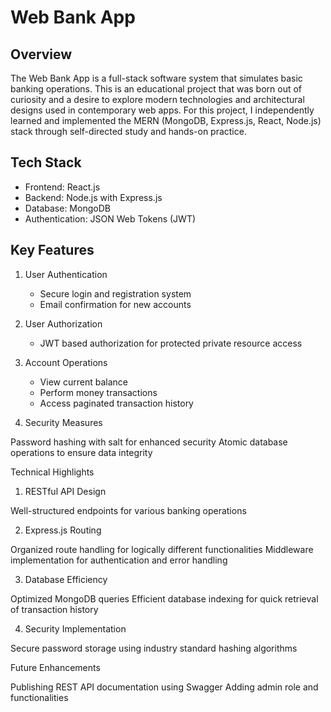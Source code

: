 # Web Bank App 

## Overview
The Web Bank App is a full-stack software system that simulates basic banking operations. This is an educational project that was born out of curiosity and a desire to explore modern technologies and architectural designs used in contemporary web apps. For this project, I independently learned and implemented the MERN (MongoDB, Express.js, React, Node.js) stack through self-directed study and hands-on practice.  

## Tech Stack

 - Frontend: React.js
 - Backend: Node.js with Express.js
 - Database: MongoDB
 - Authentication: JSON Web Tokens (JWT)

## Key Features
1. User Authentication
    - Secure login and registration system
    - Email confirmation for new accounts
      
2. User Authorization
     - JWT based authorization for protected private resource access
       
3. Account Operations
   -  View current balance
   -  Perform money transactions
   -  Access paginated transaction history
     



4. Security Measures

Password hashing with salt for enhanced security
Atomic database operations to ensure data integrity

Technical Highlights
1. RESTful API Design

Well-structured endpoints for various banking operations

2. Express.js Routing

Organized route handling for logically different functionalities
Middleware implementation for authentication and error handling

3. Database Efficiency

Optimized MongoDB queries
Efficient database indexing for quick retrieval of transaction history

4. Security Implementation

Secure password storage using industry standard hashing algorithms

Future Enhancements

Publishing REST API documentation using Swagger
Adding admin role and functionalities
